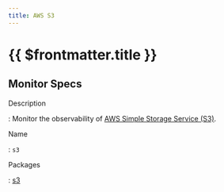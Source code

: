 ```yaml
---
title: AWS S3
---
```


# {{ $frontmatter.title }}

## Monitor Specs

Description

: Monitor the observability of [AWS Simple Storage Service (S3)](https://aws.amazon.com/s3/).

Name

: `s3`

Packages

: [s3](s3_s3.md)


<!--@include: /parts/_1.md-->


<!--@include: /parts/_2.md-->